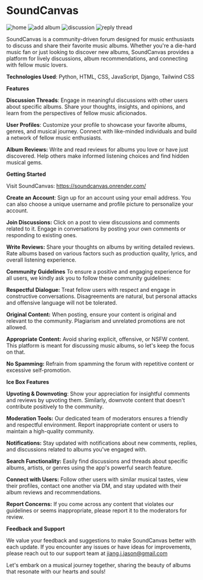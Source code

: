 # SoundCanvas

![home](https://github.com/layton-skidmore/unit_three_project/assets/124200590/3f843cab-8074-4995-8d37-29e9c4e23b6f)
![add album](https://github.com/layton-skidmore/unit_three_project/assets/124200590/b2978ea4-4098-48be-a0e4-984cdc6ab874)
![discussion](https://github.com/layton-skidmore/unit_three_project/assets/124200590/057e96cd-843a-45fd-afa2-ab8d104dfc23)
![reply thread](https://github.com/layton-skidmore/unit_three_project/assets/124200590/27e5004e-8c56-4494-b733-8ca7cd8d7c9a)



SoundCanvas is a community-driven forum designed for music enthusiasts to discuss and share their favorite music albums. Whether you're a die-hard music fan or just looking to discover new albums, SoundCanvas provides a platform for lively discussions, album recommendations, and connecting with fellow music lovers.

**Technologies Used**: Python, HTML, CSS, JavaScript, Django, Tailwind CSS

**Features**

**Discussion Threads**: Engage in meaningful discussions with other users about specific albums. Share your thoughts, insights, and opinions, and learn from the perspectives of fellow music aficionados.

**User Profiles**: Customize your profile to showcase your favorite albums, genres, and musical journey. Connect with like-minded individuals and build a network of fellow music enthusiasts.

**Album Reviews:** Write and read reviews for albums you love or have just discovered. Help others make informed listening choices and find hidden musical gems.

**Getting Started** 

Visit SoundCanvas: https://soundcanvas.onrender.com/

**Create an Account**: Sign up for an account using your email address. You can also choose a unique username and profile picture to personalize your account.

**Join Discussions:** Click on a post to view discussions and comments related to it. Engage in conversations by posting your own comments or responding to existing ones.

**Write Reviews:** Share your thoughts on albums by writing detailed reviews. Rate albums based on various factors such as production quality, lyrics, and overall listening experience.

**Community Guidelines**
To ensure a positive and engaging experience for all users, we kindly ask you to follow these community guidelines:

**Respectful Dialogue:** Treat fellow users with respect and engage in constructive conversations. Disagreements are natural, but personal attacks and offensive language will not be tolerated.

**Original Content:** When posting, ensure your content is original and relevant to the community. Plagiarism and unrelated promotions are not allowed.

**Appropriate Content:** Avoid sharing explicit, offensive, or NSFW content. This platform is meant for discussing music albums, so let's keep the focus on that.

**No Spamming:** Refrain from spamming the forum with repetitive content or excessive self-promotion.

**Ice Box Features**

**Upvoting & Downvoting**: Show your appreciation for insightful comments and reviews by upvoting them. Similarly, downvote content that doesn't contribute positively to the community.

**Moderation Tools:** Our dedicated team of moderators ensures a friendly and respectful environment. Report inappropriate content or users to maintain a high-quality community.

**Notifications:** Stay updated with notifications about new comments, replies, and discussions related to albums you've engaged with.

**Search Functionality:** Easily find discussions and threads about specific albums, artists, or genres using the app's powerful search feature.

**Connect with Users:** Follow other users with similar musical tastes, view their profiles, contact one another via DM, and stay updated with their album reviews and recommendations.

**Report Concerns:** If you come across any content that violates our guidelines or seems inappropriate, please report it to the moderators for review.

**Feedback and Support**

We value your feedback and suggestions to make SoundCanvas better with each update. If you encounter any issues or have ideas for improvements, please reach out to our support team at jiang.j.jason@gmail.com

Let's embark on a musical journey together, sharing the beauty of albums that resonate with our hearts and souls!

